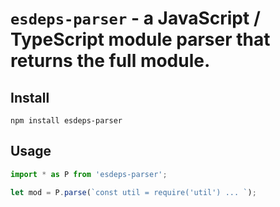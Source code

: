 # `esdeps-parser` - a JavaScript / TypeScript module parser that returns the full module.

## Install

```
npm install esdeps-parser
```

## Usage

```typescript
import * as P from 'esdeps-parser';

let mod = P.parse(`const util = require('util') ... `);

```
